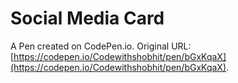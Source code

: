 # Social Media Card

A Pen created on CodePen.io. Original URL: [https://codepen.io/Codewithshobhit/pen/bGxKqaX](https://codepen.io/Codewithshobhit/pen/bGxKqaX).

